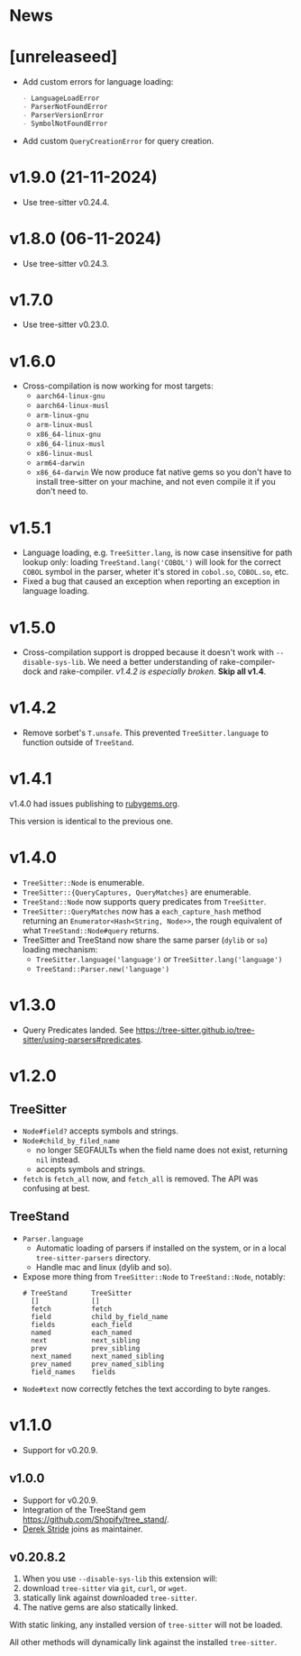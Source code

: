 # News

# [unreleaseed]

- Add custom errors for language loading:
  ```md
  - LanguageLoadError
  - ParserNotFoundError
  - ParserVersionError
  - SymbolNotFoundError
  ```
- Add custom `QueryCreationError` for query creation.

# v1.9.0 (21-11-2024)

- Use tree-sitter v0.24.4.

# v1.8.0 (06-11-2024)

- Use tree-sitter v0.24.3.

# v1.7.0

- Use tree-sitter v0.23.0.

# v1.6.0

- Cross-compilation is now working for most targets:
  + `aarch64-linux-gnu`
  + `aarch64-linux-musl`
  + `arm-linux-gnu`
  + `arm-linux-musl`
  + `x86_64-linux-gnu`
  + `x86_64-linux-musl`
  + `x86-linux-musl`
  + `arm64-darwin`
  + `x86_64-darwin`
  We now produce fat native gems so you don't have to install tree-sitter on your machine,
  and not even compile it if you don't need to.

# v1.5.1

- Language loading, e.g. `TreeSitter.lang`, is now case insensitive for path lookup only:
  loading `TreeStand.lang('COBOL')` will look for the correct `COBOL` symbol in the parser,
  wheter it's stored in `cobol.so`, `COBOL.so`, etc.
- Fixed a bug that caused an exception when reporting an exception in language loading.

# v1.5.0

- Cross-compilation support is dropped because it doesn't work with `--disable-sys-lib`.
  We need a better understanding of rake-compiler-dock and rake-compiler.
  _v1.4.2 is especially broken_.
  **Skip all v1.4**.

# v1.4.2

- Remove sorbet's `T.unsafe`. This prevented `TreeSitter.language` to function outside of `TreeStand`.
# v1.4.1

v1.4.0 had issues publishing to [rubygems.org](https://rubygems.org/gems/ruby_tree_sitter).

This version is identical to the previous one.

# v1.4.0

- `TreeSitter::Node` is enumerable.
- `TreeSitter::{QueryCaptures, QueryMatches}` are enumerable.
- `TreeStand::Node` now supports query predicates from `TreeSitter`.
- `TreeSitter::QueryMatches` now has a `each_capture_hash` method returning an `Enumerator<Hash<String, Node>>`,
  the rough equivalent of what `TreeStand::Node#query` returns.
- TreeSitter and TreeStand now share the same parser (`dylib` or `so`) loading mechanism:
  - `TreeSitter.language('language')` or `TreeSitter.lang('language')`
  - `TreeStand::Parser.new('language')`

# v1.3.0

- Query Predicates landed. See https://tree-sitter.github.io/tree-sitter/using-parsers#predicates.

# v1.2.0

## TreeSitter

- `Node#field?` accepts symbols and strings.
- `Node#child_by_filed_name`
  - no longer SEGFAULTs when the field name does not exist, returning `nil` instead.
  - accepts symbols and strings.
- `fetch` is `fetch_all` now, and `fetch_all` is removed. The API was confusing at best.

## TreeStand

- `Parser.language`
  - Automatic loading of parsers if installed on the system, or in a local `tree-sitter-parsers` directory.
  - Handle mac and linux (dylib and so).
- Expose more thing from `TreeSitter::Node` to `TreeStand::Node`, notably:
  ```
  # TreeStand      TreeSitter
    []             []
    fetch          fetch
    field          child_by_field_name
    fields         each_field
    named          each_named
    next           next_sibling
    prev           prev_sibling
    next_named     next_named_sibling
    prev_named     prev_named_sibling
    field_names    fields
  ```
- `Node#text` now correctly fetches the text according to byte ranges.

# v1.1.0

- Support for v0.20.9.

## v1.0.0

- Support for v0.20.9.
- Integration of the TreeStand gem https://github.com/Shopify/tree_stand/.
- [Derek Stride](https://github.com/DerekStride/) joins as maintainer.

## v0.20.8.2

1. When you use `--disable-sys-lib` this extension will:
  1. download `tree-sitter` via `git`, `curl`, or `wget`.
  1. statically link against downloaded `tree-sitter`.
1. The native gems are also statically linked.

With static linking, any installed version of `tree-sitter` will not be loaded.

All other methods will dynamically link against the installed `tree-sitter`.
